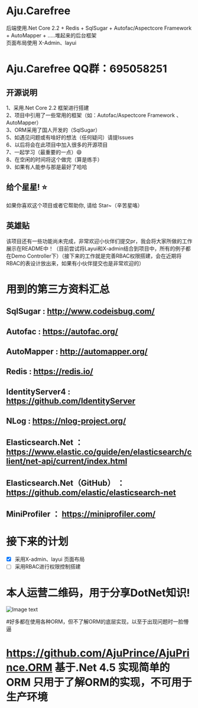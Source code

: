# Aju.Carefree
后端使用.Net Core 2.2 + Redis + SqlSugar + Autofac/Aspectcore Framework + AutoMapper + .....堆起来的后台框架<br/>
页面布局使用 X-Admin、layui

# Aju.Carefree QQ群：695058251

## 开源说明
 1、采用.Net Core 2.2 框架进行搭建 <br/>
 2、项目中引用了一些常用的框架（如：Autofac/Aspectcore Framework 、AutoMapper）<br/>
 3、ORM采用了国人开发的（SqlSugar） <br/>
 5、如遇见问题或有啥好的想法（任何疑问）请提Issues <br/>
 6、以后将会在此项目中加入很多的开源项目 <br/>
 7、一起学习（最重要的一点）😄<br/>
 8、在空闲的时间将这个做完（算是练手）<br/>
 9、如果有人能参与那是最好了哈哈

## 给个星星! ⭐️
如果你喜欢这个项目或者它帮助你, 请给 Star~（辛苦星咯）

## 英雄贴
该项目还有一些功能尚未完成，非常欢迎小伙伴们提交pr，我会将大家所做的工作展示在README中！（目前尝试将Layui和X-admin结合到项目中，所有的例子都在Demo Controller下）（接下来的工作就是完善RBAC权限搭建，会在近期将RBAC的表设计放出来，如果有小伙伴提交也是非常欢迎的）


# 用到的第三方资料汇总
##  SqlSugar        : http://www.codeisbug.com/
##  Autofac         : https://autofac.org/
##  AutoMapper      : http://automapper.org/
##  Redis           : https://redis.io/
##  IdentityServer4 : https://github.com/IdentityServer
##  NLog            : https://nlog-project.org/
##  Elasticsearch.Net  ：https://www.elastic.co/guide/en/elasticsearch/client/net-api/current/index.html
##  Elasticsearch.Net（GitHub） ：https://github.com/elastic/elasticsearch-net
##  MiniProfiler   ： https://miniprofiler.com/

# 接下来的计划
- [x] 采用X-admin、layui 页面布局
- [ ] 采用RBAC进行权限控制搭建

# 本人运营二维码，用于分享DotNet知识!
![Image text](https://img2018.cnblogs.com/blog/562098/201905/562098-20190509204404888-1196452045.png)


#好多都在使用各种ORM，但不了解ORM的底层实现，以至于出现问题时一脸懵逼
# https://github.com/AjuPrince/AjuPrince.ORM  基于.Net 4.5 实现简单的ORM 只用于了解ORM的实现，不可用于生产环境

